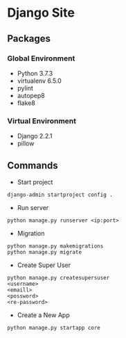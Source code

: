 # Django Site

## Packages

### Global Environment

- Python 3.7.3
- virtualenv 6.5.0
- pylint
- autopep8
- flake8

### Virtual Environment

- Django 2.2.1
- pillow

## Commands

- Start project

```shell
django-admin startproject config .
```

- Run server

```shell
python manage.py runserver <ip:port>
```

- Migration

```shell
python manage.py makemigrations
python manage.py migrate
```

- Create Super User

```shell
python manage.py createsupersuser
<username>
<emaill>
<possword>
<re-password>
```

- Create a New App

```shell
python manage.py startapp core
```
